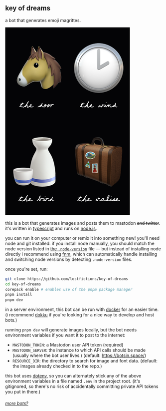 ## key of dreams

a bot that generates emoji magrittes.

![key of dreams](example.png)

this is a bot that generates images and posts them to mastodon ~~and twitter~~. it's written in [typescript](https://www.typescriptlang.org/) and runs on [node.js](http://nodejs.org/).

you can run it on your computer or remix it into something new! you'll need node and git installed. if you install node manually, you should match the node version listed in [the `.node-version`](.node-version) file — but instead of installing node directly i recommend using [fnm](https://github.com/Schniz/fnm), which can automatically handle installing and switching node versions by detecting `.node-version` files.

once you're set, run:

```sh
git clone https://github.com/lostfictions/key-of-dreams
cd key-of-dreams
corepack enable # enables use of the pnpm package manager
pnpm install
pnpm dev
```

in a server environment, this bot can be run with [docker](https://docs.docker.com/) for an easier time. (i recommend [dokku](http://dokku.viewdocs.io/dokku/) if you're looking for a nice way to develop and host bots.)

running `pnpm dev` will generate images locally, but the bot needs environment variables if you want it to post to the internet:

- `MASTODON_TOKEN`: a Mastodon user API token (required)
- `MASTODON_SERVER`: the instance to which API calls should be made (usually where the bot user lives.) (default: https://botsin.space/)
- `RESOURCE_DIR`: the directory to search for image and font data. (default: the images already checked in to the repo.)

this bot uses [dotenv](https://github.com/motdotla/dotenv), so you can alternately stick any of the above environment variables in a file named `.env` in the project root. (it's gitignored, so there's no risk of accidentally committing private API tokens you put in there.)

###### [more bots?](https://github.com/lostfictions?tab=repositories&q=botally)
